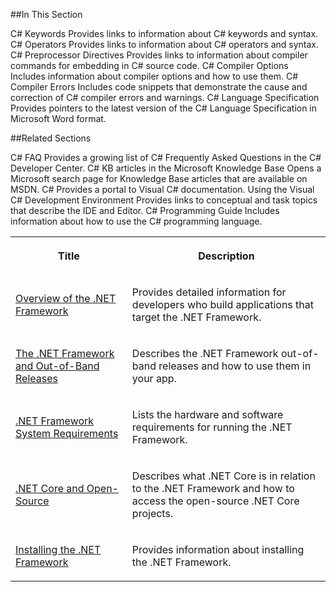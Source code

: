 
##In This Section

C# Keywords
Provides links to information about C# keywords and syntax.
C# Operators
Provides links to information about C# operators and syntax.
C# Preprocessor Directives
Provides links to information about compiler commands for embedding in C# source code.
C# Compiler Options
Includes information about compiler options and how to use them.
C# Compiler Errors
Includes code snippets that demonstrate the cause and correction of C# compiler errors and warnings.
C# Language Specification
Provides pointers to the latest version of the C# Language Specification in Microsoft Word format.


##Related Sections

C# FAQ
Provides a growing list of C# Frequently Asked Questions in the C# Developer Center.
C# KB articles in the Microsoft Knowledge Base
Opens a Microsoft search page for Knowledge Base articles that are available on MSDN.
C#
Provides a portal to Visual C# documentation.
Using the Visual C# Development Environment
Provides links to conceptual and task topics that describe the IDE and Editor.
C# Programming Guide
Includes information about how to use the C# programming language.

<table responsive="true"><tbody><tr><th><p>Title</p></th><th><p>Description</p></th></tr><tr><td data-th="Title"><p><a href="https://int.msdn.microsoft.com/en-us/library/zw4w595w(v=vs.110).aspx">Overview of the .NET Framework</a></p></td><td data-th="Description"><p>Provides detailed information for developers who build applications that target the .NET Framework.</p></td></tr><tr><td data-th="Title"><p><a href="https://int.msdn.microsoft.com/en-us/library/dn151288(v=vs.110).aspx">The .NET Framework and Out-of-Band Releases</a></p></td><td data-th="Description"><p>Describes the .NET Framework out-of-band releases and how to use them in your app.</p></td></tr><tr><td data-th="Title"><p><a href="https://int.msdn.microsoft.com/en-us/library/8z6watww(v=vs.110).aspx">.NET Framework System Requirements</a></p></td><td data-th="Description"><p>Lists the hardware and software requirements for running the .NET Framework.</p></td></tr><tr><td data-th="Title"><p><a href="https://int.msdn.microsoft.com/en-us/library/dn878908(v=vs.110).aspx">.NET Core and Open-Source</a></p></td><td data-th="Description"><p>Describes what .NET Core is in relation to the .NET Framework and how to access the open-source .NET Core projects.</p></td></tr><tr><td data-th="Title"><p><a href="https://int.msdn.microsoft.com/en-us/library/5a4x27ek(v=vs.110).aspx">Installing the .NET Framework</a></p></td><td data-th="Description"><p>Provides information about installing the .NET Framework.</p></td></tr></tbody></table>



